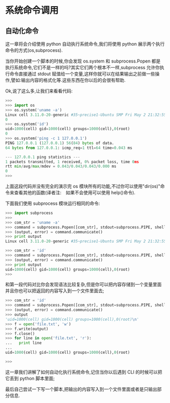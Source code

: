 # 系统命令调用

## 自动化命令

这一章将会介绍使用 python 自动执行系统命令,我们将使用 python 展示两个执行命令的方式(os,subprocess).

当你开始创建一个脚本的时候,你会发现 os.system 和 subprocess.Popen 都是执行系统命令,它们不是一样的吗?其实它们两个根本不一样,subprocess 允许你执行命令直接通过 stdout 赋值给一个变量,这样你就可以在结果输出之前做一些操作,譬如:输出内容的格式化等.这些东西在你以后的会很有帮助.

Ok,说了这么多,让我们来看看代码:

```py
>>>
>>> import os
>>> os.system('uname -a')
Linux cell 3.11.0-20-generic #35~precise1-Ubuntu SMP Fri May 2 21:32:55 UTC 2014 x86_64 x86_64 x86_64 GNU/Linux
0
>>> os.system('id')
uid=1000(cell) gid=1000(cell) groups=1000(cell),0(root)
0
>>> os.system('ping -c 1 127.0.0.1')
PING 127.0.0.1 (127.0.0.1) 56(84) bytes of data.
64 bytes from 127.0.0.1: icmp_req=1 ttl=64 time=0.043 ms

--- 127.0.0.1 ping statistics ---
1 packets transmitted, 1 received, 0% packet loss, time 0ms
rtt min/avg/max/mdev = 0.043/0.043/0.043/0.000 ms
0
>>> 
```

上面这段代码并没有完全的演示完 os 模块所有的功能,不过你可以使用"dir(os)"命令来查看其他的函数(译者注:　如果不会使用可以使用 help()命令).

下面我们使用 subprocess 模块运行相同的命令:

```py
>>> import subprocess
>>>
>>> com_str = 'uname -a'
>>> command = subprocess.Popen([com_str], stdout=subprocess.PIPE, shell=True)
>>> (output, error) = command.communicate()
>>> print output
Linux cell 3.11.0-20-generic #35~precise1-Ubuntu SMP Fri May 2 21:32:55 UTC 2014 x86_64 x86_64 x86_64 GNU/Linux

>>> com_str = 'id'
>>> command = subprocess.Popen([com_str], stdout=subprocess.PIPE, shell=True)
>>> (output, error) = command.communicate()
>>> print output
uid=1000(cell) gid=1000(cell) groups=1000(cell),0(root)
>>> 
```

和第一段代码对比你会发现语法比较复杂,但是你可以把内容存储到一个变量里面并且你也可以把返回的内容写入到一个文件里面去;

```py
>>> com_str = 'id'
>>> command = subprocess.Popen([com_str], stdout=subprocess.PIPE, shell=True)
>>> (output, error) = command.communicate()
>>> output
'uid=1000(cell) gid=1000(cell) groups=1000(cell),0(root)\n'
>>> f = open('file.txt', 'w')
>>> f.write(output)
>>> f.close()
>>> for line in open('file.txt', 'r'):
...   print line
...
uid=1000(cell) gid=1000(cell) groups=1000(cell),0(root)

>>> 
```

这一章我们讲解了如何自动化执行系统命令,记住当你以后遇到 CLI 的时候可以把它丢到 python 脚本里面;

最后自己尝试一下写一个脚本,把输出的内容写入到一个文件里面或者是只输出部分信息.
